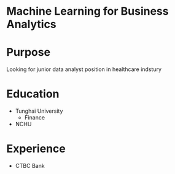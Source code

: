 # Machine Learning for Business Analytics

# Purpose

Looking for junior data analyst position in healthcare indstury

# Education

- Tunghai University
  - Finance
- NCHU

# Experience

- CTBC Bank
